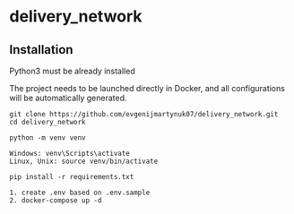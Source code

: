 # delivery_network


## Installation

Python3 must be already installed

The project needs to be launched directly in Docker, and all configurations will be automatically generated.

```shell
git clone https://github.com/evgenijmartynuk07/delivery_network.git
cd delivery_network

python -m venv venv

Windows: venv\Scripts\activate
Linux, Unix: source venv/bin/activate

pip install -r requirements.txt

1. create .env based on .env.sample
2. docker-compose up -d
```
